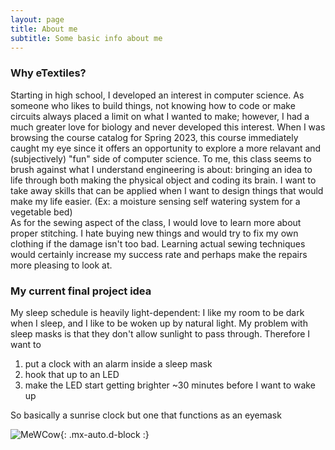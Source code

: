 ```yaml
---
layout: page
title: About me
subtitle: Some basic info about me 
---
```


### Why eTextiles?
Starting in high school, I developed an interest in computer science. As someone who likes to build things, not knowing how to code or make circuits always placed a limit on what I wanted to make; however, I had a much greater love for biology and never developed this interest. When I was browsing the course catalog for Spring 2023, this course immediately caught my eye since it offers an opportunity to explore a more relavant and (subjectively) "fun" side of computer science. To me, this class seems to brush against what I understand engineering is about: bringing an idea to life through both making the physical object and coding its brain. I want to take away skills that can be applied when I want to design things that would make my life easier. (Ex: a moisture sensing self watering system for a vegetable bed)    
As for the sewing aspect of the class, I would love to learn more about proper stitching. I hate buying new things and would try to fix my own clothing if the damage isn't too bad. Learning actual sewing techniques would certainly increase my success rate and perhaps make the repairs more pleasing to look at.


### My current final project idea
My sleep schedule is heavily light-dependent: I like my room to be dark when I sleep, and I like to be woken up by natural light. My problem with sleep masks is that they don't allow sunlight to pass through. Therefore I want to 
1. put a clock with an alarm inside a sleep mask
2. hook that up to an LED
3. make the LED start getting brighter ~30 minutes before I want to wake up

So basically a sunrise clock but one that functions as an eyemask

![MeWCow](https://darrendywang.github.io/assets/img/IMG-6821.jpg){: .mx-auto.d-block :}

